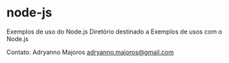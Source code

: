 # node-js
Exemplos de uso do Node.js
Diretório destinado a Exemplos de usos com o Node.js

Contato:
Adryanno Majoros
adryanno.majoros@gmail.com

